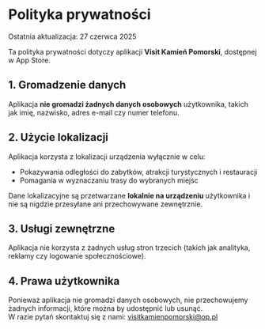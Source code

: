 # Polityka prywatności

Ostatnia aktualizacja: 27 czerwca 2025

Ta polityka prywatności dotyczy aplikacji **Visit Kamień Pomorski**, dostępnej w App Store.

## 1. Gromadzenie danych

Aplikacja **nie gromadzi żadnych danych osobowych** użytkownika, takich jak imię, nazwisko, adres e-mail czy numer telefonu.

## 2. Użycie lokalizacji

Aplikacja korzysta z lokalizacji urządzenia wyłącznie w celu:

- Pokazywania odległości do zabytków, atrakcji turystycznych i restauracji
- Pomagania w wyznaczaniu trasy do wybranych miejsc

Dane lokalizacyjne są przetwarzane **lokalnie na urządzeniu** użytkownika i nie są nigdzie przesyłane ani przechowywane zewnętrznie.

## 3. Usługi zewnętrzne

Aplikacja nie korzysta z żadnych usług stron trzecich (takich jak analityka, reklamy czy logowanie społecznościowe).

## 4. Prawa użytkownika

Ponieważ aplikacja nie gromadzi danych osobowych, nie przechowujemy żadnych informacji, które można by udostępnić lub usunąć.  
W razie pytań skontaktuj się z nami: [visitkamienpomorski@op.pl](mailto:visitkamienpomorski@op.pl)
